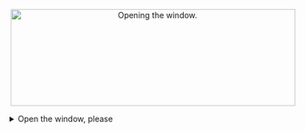 <p align="center">
  <a href="#" style=" pointer-events: none; cursor: none;">
    <img src="https://user-images.githubusercontent.com/7266512/229522271-969436d5-a32d-4653-b88e-22be3748cffa.jpg"
         style="width: 500px; height: 170px; object-fit: cover; pointer-events: none; cursor: none;"
         alt="Opening the window." />
  </a>
</p>

<details>
<summary>Open the window, please</summary>
<br>

## Hello there!

I'm Tatiana, a highly skilled Full-Stack developer who is always striving to stay ahead of the curve in the dynamic world of IT. I am constantly learning and exploring new trends and technologies to keep up with the latest developments in the industry.

🌱 Currently, I am sharpening my backend development skills at [Yandex.Practicum](https://practicum.com/), one of the leading educational platforms for tech professionals.

🔭 In the past, I have been a valuable member of several successful projects such as ['Lubimovka'](https://github.com/Studio-Yandex-Practicum/lubimovka_frontend) and ['BBBS'](https://github.com/whodef/bbbs), where I played a pivotal role as a Frontend developer.

Furthermore, I took on a leadership role in developing the ['API YaMDb'](https://github.com/whodef/api_yamdb) study project, which is a comprehensive database of reviews for films, books, and music. This project allowed me to gain extensive experience in working with several languages and tools.

In addition to my work as a developer, I am an avid participant in hackathons, where I have had the opportunity to collaborate with other tech enthusiasts on exciting and innovative projects. Through these events, I have honed my skills in problem-solving, team-building, and project management, all of which have proven invaluable in my work as a developer.

In fact, I still remember one particular hackathon where I had to install .NET on my Ubuntu operating system. It was a challenging experience, but it taught me the importance of being adaptable and resourceful when facing unexpected obstacles.

## 🛠️ Hard Skills

As a versatile developer, I have also gained expertise in various languages and tools
<p align="left"> 
  &nbsp;&nbsp;<a href="https://www.figma.com/" target="_blank"> 
    <img src="https://user-images.githubusercontent.com/7266512/229355886-066aab48-adbe-46cd-9857-0a70b6821b7c.svg" alt="figma" width="25" height="25"/>
  </a>&nbsp;
  <a href="https://getbootstrap.com/" target="_blank"> 
    <img src="https://user-images.githubusercontent.com/7266512/229356036-0929eb73-951e-4266-a933-c50b787a16c5.png" alt="Bootstrap" width="30" height="25"/>
  </a>&nbsp;
  <a href="https://tailwindcss.com/" target="_blank"> 
    <img src="https://user-images.githubusercontent.com/7266512/229356085-1ac91a27-b6d2-44e6-b9e4-331e39aac94e.png" alt="Tailwind" width="25" height="25"/>
  </a>&nbsp;
  <a href="https://webpack.js.org/" target="_blank"> 
    <img src="https://user-images.githubusercontent.com/7266512/229356112-1d74c40c-4cdd-4acb-a5e2-0634955d17cb.png" alt="Webpack" width="25" height="25"/>
  </a>&nbsp;
  <a href="https://sass-lang.com/styleguide/brand" target="_blank"> 
    <img src="https://user-images.githubusercontent.com/7266512/229356263-9a47e512-438e-4b9e-9990-5e41936c5141.png" alt="Sass" width="25" height="25"/>
  </a>&nbsp;
  <a href="https://www.javascript.com/" target="_blank"> 
    <img src="https://user-images.githubusercontent.com/7266512/229356299-d8408f0c-5a5d-49ce-a2da-c3a5ccafd1ce.png" alt="JavaScript" width="25" height="25"/>
  </a>&nbsp;
  <a href="https://reactjs.org/" target="_blank"> 
    <img src="https://user-images.githubusercontent.com/7266512/229356336-405a3792-2a58-491b-8e18-d8586f8a52d8.png" alt="React" width="28" height="25"/>
  </a>&nbsp;
  <a href="https://www.typescriptlang.org/" target="_blank"> 
    <img src="https://user-images.githubusercontent.com/7266512/229356368-f3d5aa8d-cd96-44b6-b71f-5f0179747786.png" alt="TypeScript" width="25" height="25"/>
  </a>&nbsp;
  <a href="https://nextjs.org/" target="_blank"> 
    <img src="https://user-images.githubusercontent.com/7266512/229356400-c3a7b373-0ff3-438e-8e0e-79a9a9089c8c.png" alt="Next.js" width="25" height="25"/>
  </a>&nbsp;
  <a href="https://jestjs.io/" target="_blank"> 
    <img src="https://user-images.githubusercontent.com/7266512/229356394-8222f091-b038-469b-a8a5-8f91c1877b20.png" alt="Tests: Jest" width="25" height="25"/>
  </a>
</p>

On the server-side, I am proficient in working with 
<p align="left">
  &nbsp;&nbsp;<a href="https://www.jetbrains.com/pycharm/" target="_blank"> 
    <img src="https://user-images.githubusercontent.com/7266512/229373640-6e4b0996-e9af-4c35-8aca-829c483cad19.png" alt="WebStorm" width="25" height="25"/>
  </a>&nbsp;
  <a href="https://expressjs.com/" target="_blank"> 
    <img src="https://user-images.githubusercontent.com/7266512/229373671-727a3d76-9eb3-48da-bda5-a2a2e0c9f483.png" alt="express.js" width="25" height="25"/>
  </a>&nbsp;
  <a href="https://nodejs.org/en/" target="_blank"> 
    <img src="https://user-images.githubusercontent.com/7266512/229373690-1586ec6f-4179-4882-b1fe-6004f21c0238.png" alt="Node.js" width="25" height="25"/>
  </a>&nbsp;
  <a href="https://ubuntu.com/" target="_blank"> 
    <img src="https://user-images.githubusercontent.com/7266512/229373724-cf9398ae-cb9b-421f-9b1b-07554b703d83.png" alt="Ubuntu" width="30" height="25"/>
  </a>&nbsp;
  <a href="https://www.python.org/" target="_blank"> 
    <img src="https://user-images.githubusercontent.com/7266512/229373856-81ed7ac2-02b0-4dfb-8f23-ea9b173ea938.png" alt="Python 3" width="25" height="25"/>
  </a>&nbsp;
  <a href="https://www.djangoproject.com/" target="_blank"> 
    <img src="https://user-images.githubusercontent.com/7266512/229373870-46ac5df2-e406-4d61-a43b-663075f07d2a.png" alt="Django" width="21" height="25"/>
  </a>&nbsp;
  <a href="https://www.mongodb.com/" target="_blank"> 
    <img src="https://user-images.githubusercontent.com/7266512/229373913-a5020dd1-b370-4183-9b23-d436f6fd4d50.png" alt="MongoDB" width="25" height="25"/>
  </a>&nbsp;
  <a href="#" target="_blank"> 
    <img src="https://user-images.githubusercontent.com/7266512/229373941-363bb44a-df71-4c79-83ca-65ee2f244b2f.png" alt="CI/CD" width="50" height="25"/>
  </a>&nbsp;
  <a href="https://www.postgresql.org/" target="_blank"> 
    <img src="https://user-images.githubusercontent.com/7266512/229373961-d8f007f1-009e-4520-8a98-f5e7ef30944a.png" alt="PostgreSQL" width="25" height="25"/>
  </a>&nbsp;
  <a href="https://www.docker.com/" target="_blank"> 
    <img src="https://user-images.githubusercontent.com/7266512/229373974-122e75d0-b636-416c-b0f6-e40935eb724d.png" alt="Docker" width="25" height="25"/>
  </a>&nbsp;
  <a href="https://www.sqlite.org/index.html" target="_blank"> 
    <img src="https://user-images.githubusercontent.com/7266512/229374000-2494d8af-d129-436e-a161-3ee24f0a348d.png" alt="SQLite" width="50" height="25"/>
  </a>
   <a href="https://flask.palletsprojects.com/en/2.1.x/" target="_blank"> 
    <img src="https://user-images.githubusercontent.com/7266512/229374028-0c3291cc-ef77-49e4-b5f8-728ad62568e3.png" alt="Flask" width="60" height="25"/>
  </a>
</p>



While I enjoy solving challenging programming problems, I also find it incredibly rewarding to work with like-minded professionals in a team environment. I am open to new opportunities and eager to collaborate with other talented individuals.

🏹 In the near future, I plan to add even more expertise to my arsenal, allowing me to bring even greater value to your projects.
<p align="left">
  &nbsp;&nbsp;<a href="https://www.haskell.org/" target="_blank"> 
    <img src="https://user-images.githubusercontent.com/7266512/229374151-527e2d2c-01d2-4536-8971-fdf00e2d7222.png" alt="Haskell" width="35" height="25"/>
  </a>&nbsp;
  <a href="https://pytorch.org/" target="_blank"> 
    <img src="https://user-images.githubusercontent.com/7266512/229374174-4c72cb9f-ccce-416c-a4e5-f49bfbad0da0.png" alt="PyTorch" width="20" height="23"/>
  </a>&nbsp;
  <a href="https://go.dev/" target="_blank"> 
    <img src="https://user-images.githubusercontent.com/7266512/229374195-b00dc846-32e1-476b-ba9f-ef7df101975a.png" alt="Go Lang" width="26" height="25"/>
  </a>
</p>

🤝 Let's connect and take your project to the next level together!



<!-- 🤸‍♀️ Sometimes it's fun and challenging to solve programming problems, but it’s also incredibly rewarding.
&nbsp;&nbsp;<a href="https://www.codewars.com/users/whodef/stats"><img src="https://www.codewars.com/users/whodef/badges/small" /></a>
* <a href="https://leetcode.com/awedev/" target="_blank">Leetcode Profile</a>
* <a href="https://www.hackerrank.com/whodef" target="_blank">HackerRank Profile</a> -->
</details>
